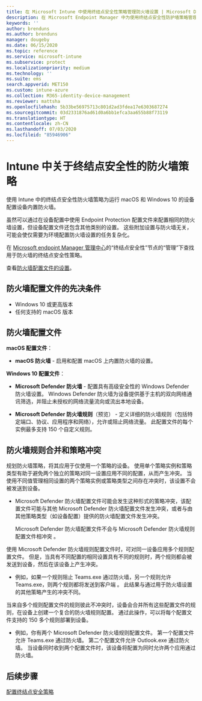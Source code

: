 ```yaml
---
title: 在 Microsoft Intune 中使用终结点安全性策略管理防火墙设置 | Microsoft Docs
description: 在 Microsoft Endpoint Manager 中为使用终结点安全性防护墙策略管理的设备配置和部署策略。
keywords: ''
author: brenduns
ms.author: brenduns
manager: dougeby
ms.date: 06/15/2020
ms.topic: reference
ms.service: microsoft-intune
ms.subservice: protect
ms.localizationpriority: medium
ms.technology: ''
ms.suite: ems
search.appverid: MET150
ms.custom: intune-azure
ms.collection: M365-identity-device-management
ms.reviewer: mattsha
ms.openlocfilehash: 5b33be56975713c801d2ad3fdea17e6303687274
ms.sourcegitcommit: 03d2331876ad61d0a6bb1efca3aa655b88f73119
ms.translationtype: HT
ms.contentlocale: zh-CN
ms.lasthandoff: 07/03/2020
ms.locfileid: "85946906"
---
```

# <a name="firewall-policy-for-endpoint-security-in-intune"></a>Intune 中关于终结点安全性的防火墙策略

使用 Intune 中的终结点安全性防火墙策略为运行 macOS 和 Windows 10 的设备配置设备内置防火墙。

虽然可以通过在设备配置中使用 Endpoint Protection 配置文件来配置相同的防火墙设置，但设备配置文件还包含其他类别的设置。 这些附加设置与防火墙无关，可能会使仅需要为环境配置防火墙设置的任务复杂化。

在 [Microsoft endpoint Manager 管理中心](https://go.microsoft.com/fwlink/?linkid=2109431)的“终结点安全性”节点的“管理”下查找用于防火墙的终结点安全性策略。

查看[防火墙配置文件的设置](../protect/endpoint-security-Firewall-profile-settings.md)。

## <a name="prerequisites-for-firewall-profiles"></a>防火墙配置文件的先决条件

- Windows 10 或更高版本
- 任何支持的 macOS 版本

## <a name="firewall-profiles"></a>防火墙配置文件

**macOS 配置文件**：

- **macOS 防火墙** - 启用和配置 macOS 上内置防火墙的设置。

**Windows 10 配置文件**：

- **Microsoft Defender 防火墙** - 配置具有高级安全性的 Windows Defender 防火墙设置。 Windows Defender 防火墙为设备提供基于主机的双向网络通讯筛选，并阻止未授权的网络流量流向或流出本地设备。

- **Microsoft Defender 防火墙规则**（预览） - 定义详细的防火墙规则（包括特定端口、协议、应用程序和网络），允许或阻止网络流量。 此配置文件的每个实例最多支持 150 个自定义规则。

## <a name="firewall-rule-mergers-and-policy-conflicts"></a>防火墙规则合并和策略冲突

规划防火墙策略，将其应用于仅使用一个策略的设备。 使用单个策略实例和策略类型有助于避免两个独立的策略对同一设置应用不同的配置，从而产生冲突。 当使用不同值管理相同设置的两个策略实例或策略类型之间存在冲突时，该设置不会被发送到设备。

- Microsoft Defender 防火墙配置文件可能会发生这种形式的策略冲突，该配置文件可能与其他 Microsoft Defender 防火墙配置文件发生冲突，或者与由其他策略类型（如设备配置）提供的防火墙配置文件发生冲突。

  Microsoft Defender 防火墙配置文件不会与 Microsoft Defender 防火墙规则配置文件相冲突 。

使用 Microsoft Defender 防火墙规则配置文件时，可对同一设备应用多个规则配置文件。 但是，当具有不同配置的相同设置具有不同的规则时，两个规则都会被发送到设备，然后在该设备上产生冲突。

- 例如，如果一个规则阻止 Teams.exe 通过防火墙，另一个规则允许 Teams.exe，则两个规则都将发送到客户端 。 此结果与通过用于防火墙设置的其他策略产生的冲突不同。

当来自多个规则配置文件的规则彼此不冲突时，设备会合并所有这些配置文件的规则，在设备上创建一个复合的防火墙规则配置。 通过此操作，可以将每个配置文件支持的 150 多个规则部署到设备。

- 例如，你有两个 Microsoft Defender 防火墙规则配置文件。 第一个配置文件允许 Teams.exe 通过防火墙。 第二个配置文件允许 Outlook.exe 通过防火墙。 当设备同时收到两个配置文件时，该设备将配置为同时允许两个应用通过防火墙。

## <a name="next-steps"></a>后续步骤

[配置终结点安全策略](../protect/endpoint-security-policy.md#create-an-endpoint-security-policy)
